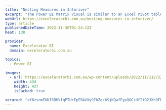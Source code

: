 ```yaml
---
title: "Nesting Measures in Inforiver"
excerpt: "The Power BI Matrix visual is similar to an Excel Pivot table, however there are quite a few limitations in the Matrix. In the Power BI Matrix below I have put the product categories on Rows, Calendar Year on Columns and the measure [Total Sales] on Values. At this point, [...]Read More »"
webUrl: https://exceleratorbi.com.au/nesting-measures-in-inforiver/
type: article
publishedDateTime: 2022-11-30T01:24:12Z
heat: 130

provider:
  name: Excelerator BI
  domain: exceleratorbi.com.au

topics:
  - Power BI

images:
  - url: https://exceleratorbi.com.au/wp-content/uploads/2022/11/112722_2243_NestingMeas6.png
    width: 434
    height: 437
    isCached: true

secured: "aY8zsnmEKKI6BHVfqPTU+EpEB4VXy9EbZq/bSjKQwfEypQGCzHfIiO2JXh9FBiG0Wid+oiRbAVa324f3kvvJGhVNPP0973s10v/SrInMYejZQmlVvBfnEamuOO2SBjI0YVA4crJcD/nz8jARlYsScbSaDaFGsCJR+QnjudyP4N6YV5o67c6IHps2nQAiPAVco5uVYQKmYqQBVs/71bx7vr3VkIAArwcAK0pZvvY6q3PFFo5jW2o9QqS23TQx277FehO+WIN8ZjMGaLl88M6kefklD7XUYHWLB9rPy29nloXZ+MLQm5Mf97j/o8eCVrPWHlBsBVbR+MoIVQ9oSVT6MWv6D31IudWIh0EmzS/6UxA=;YTmHF8nQkIWO+Qe8McjZxA=="
---
```


